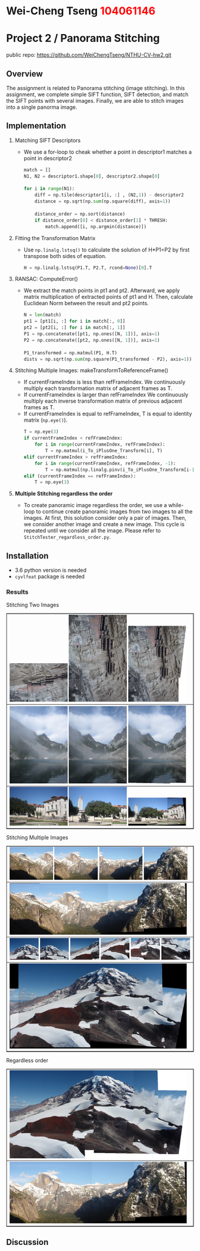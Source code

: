 # Wei-Cheng Tseng <span style="color:red">104061146</span>

# Project 2 / Panorama Stitching

public repo: https://github.com/WeiChengTseng/NTHU-CV-hw2.git

## Overview
The assignment is related to Panorama stitching (image stitching). In this assignment, we complete simple SIFT function, SIFT detection, and match the SIFT points with several images. Finally, we are able to stitch images into a single panorma image.


## Implementation
1. Matching SIFT Descriptors
	* We use a for-loop to cheak whether a point in descriptor1 matches a point in descriptor2
		```python
		match = []
		N1, N2 = descriptor1.shape[0], descriptor2.shape[0]
		
		for i in range(N1):
	        diff = np.tile(descriptor1[i, :] , (N2,1)) - descriptor2
		    distance = np.sqrt(np.sum(np.square(diff), axis=1))
			
		    distance_order = np.sort(distance)
		    if distance_order[0] < distance_order[1] * THRESH:
		        match.append([i, np.argmin(distance)])
		```
2. Fitting the Transformation Matrix
	* Use `np.linalg.lstsq()` to calculate the solution of H*P1=P2 by first transpose both sides of equation.
		```python
		H = np.linalg.lstsq(P1.T, P2.T, rcond=None)[0].T
		```
3. RANSAC: ComputeError()
	* We extract the match points in pt1 and pt2. Afterward, we apply matrix multiplication of extracted points of pt1 and H. Then, calculate Euclidean Norm between the result and pt2 points.
		```python
		N = len(match)
		pt1 = [pt1[i, :] for i in match[:, 0]]
		pt2 = [pt2[i, :] for i in match[:, 1]]
		P1 = np.concatenate([pt1, np.ones([N, 1])], axis=1)
		P2 = np.concatenate([pt2, np.ones([N, 1])], axis=1)
		
		P1_transformed = np.matmul(P1, H.T)
		dists = np.sqrt(np.sum(np.square(P1_transformed - P2), axis=1))
		```

4. Stitching Multiple Images: makeTransformToReferenceFrame()
	* If currentFrameIndex is less than refFrameIndex. We continuously multiply each transformation matrix of adjacent frames as T.
	* If currentFrameIndex is larger than refFrameIndex We continuously multiply each inverse transformation matrix of previous adjacent frames as T.
	* If currentFrameIndex is equal to refFrameIndex, T is equal to identity matrix (`np.eye()`).
		```python
		T = np.eye(3)
		if currentFrameIndex < refFrameIndex:
		    for i in range(currentFrameIndex, refFrameIndex):
		        T = np.matmul(i_To_iPlusOne_Transform[i], T)
		elif currentFrameIndex > refFrameIndex:
		    for i in range(currentFrameIndex, refFrameIndex, -1):
		        T = np.matmul(np.linalg.pinv(i_To_iPlusOne_Transform[i-1]), T)
		elif (currentFrameIndex == refFrameIndex):
            T = np.eye(3)
		```
5. **Multiple Stitching regardless the order**
   * To create panoramic image regardless the order, we use a while-loop to continue create panoramic images from two images to all the images. At first, this solution consider only a pair of images. Then, we consider another image and create a new image. This cycle is repeated until we consider all the image. Please refer to `StitchTester_regardless_order.py`.

## Installation
* 3.6 python version is needed
* `cyvlfeat` package is needed

### Results
Stitching Two Images
<table border=1>
<tr>
<td>
<img src="../data/Hanging1.png" width="32%"/>
<img src="../data/Hanging2.png"  width="32%"/>
<img src="Hanging_pano.png" width="32%"/>
</td>
</tr>

<tr>
<td>
<img src="../data/MelakwaLake1.png" width="32%"/>
<img src="../data/MelakwaLake2.png"  width="32%"/>
<img src="MelakwaLake_pano.png" width="32%"/>
</td>
</tr>

<tr>
<td>
<img src="../data/uttower1.jpg" width="32%"/>
<img src="../data/uttower2.jpg"  width="32%"/>
<img src="uttower_pano.jpg" width="32%"/>
</td>
</tr>
</table>

Stitching Multiple Images
<table border=1>
<tr>
<td>
<img src="../data/yosemite1.jpg" width="24%"/>
<img src="../data/yosemite2.jpg"  width="24%"/>
<img src="../data/yosemite3.jpg"  width="24%"/>
<img src="../data/yosemite4.jpg"  width="24%"/>
</td>
</tr>

<tr>
<td>
<img src="yosemite_pano.jpg" width="98%"/>
</td>
</tr>

<tr>
<td>
<img src="../data/Rainier1.png" width="16%"/>
<img src="../data/Rainier2.png"  width="16%"/>
<img src="../data/Rainier3.png"  width="16%"/>
<img src="../data/Rainier4.png"  width="16%"/>
<img src="../data/Rainier5.png"  width="16%"/>
<img src="../data/Rainier6.png"  width="16%"/>
</td>
</tr>

<tr>
<td>
<img src="Rainier_pano.jpg" width="98%"/>
</td>
</tr>

</table>

Regardless order
<table border=1>
<tr>
<td>
<img src="Rainier_regardless_order.png" width="98%"/>
</td>
</tr>

<tr>
<td>
<img src="yosemite_regardless_order.jpg" width="98%"/>
</td>
</tr>
</table>

## Discussion